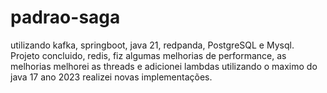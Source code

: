 # padrao-saga

utilizando kafka, springboot, java 21, redpanda, PostgreSQL e Mysql.
Projeto concluido, redis, fiz algumas melhorias de performance, as melhorias melhorei as threads e adicionei lambdas utilizando o maximo do java 17
ano 2023
realizei novas implementações.

